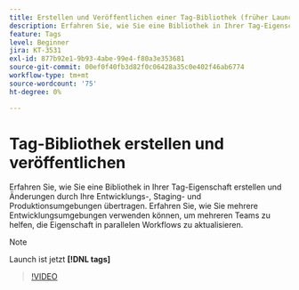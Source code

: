 ```yaml
---
title: Erstellen und Veröffentlichen einer Tag-Bibliothek (früher Launch-Bibliothek)
description: Erfahren Sie, wie Sie eine Bibliothek in Ihrer Tag-Eigenschaft erstellen und Änderungen durch Ihre Entwicklungs-, Staging- und Produktionsumgebungen übertragen.
feature: Tags
level: Beginner
jira: KT-3531
exl-id: 877b92e1-9b93-4abe-99e4-f80a3e353681
source-git-commit: 00ef0f40fb3d82f0c06428a35c0e402f46ab6774
workflow-type: tm+mt
source-wordcount: '75'
ht-degree: 0%

---
```


# Tag-Bibliothek erstellen und veröffentlichen

Erfahren Sie, wie Sie eine Bibliothek in Ihrer Tag-Eigenschaft erstellen und Änderungen durch Ihre Entwicklungs-, Staging- und Produktionsumgebungen übertragen. Erfahren Sie, wie Sie mehrere Entwicklungsumgebungen verwenden können, um mehreren Teams zu helfen, die Eigenschaft in parallelen Workflows zu aktualisieren.

>[!NOTE]
>
> Launch ist jetzt **[!DNL tags]**

>[!VIDEO](https://video.tv.adobe.com/v/28731/?learn=on)
